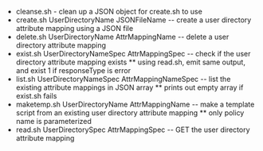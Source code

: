 * cleanse.sh - clean up a JSON object for create.sh to use
* create.sh UserDirectoryName JSONFileName -- create a user directory attribute mapping using a JSON file
* delete.sh UserDirectoryName AttrMappingName -- delete a user directory attribute mapping
* exist.sh UserDirectoryNameSpec AttrMappingSpec -- check if the user directory attribute mapping exists
** using read.sh, emit same output, and exist 1 if responseType is error
* list.sh UserDirectoryNameSpec AttrMappingNameSpec -- list the existing attribute mappings in JSON array
** prints out empty array if exist.sh fails
* maketemp.sh UserDirectoryName AttrMappingName -- make a template script from an existing user directory attribute mapping
** only policy name is parameterized
* read.sh UserDirectorySpec AttrMappingSpec -- GET the user directory attribute mapping
